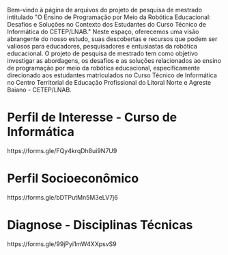 Bem-vindo à página de arquivos do projeto de pesquisa de mestrado intitulado "O Ensino de Programação por Meio da Robótica Educacional: Desafios e Soluções no Contexto dos Estudantes do Curso Técnico de Informática do CETEP/LNAB." Neste espaço, oferecemos uma visão abrangente do nosso estudo, suas descobertas e recursos que podem ser valiosos para educadores, pesquisadores e entusiastas da robótica educacional.
O projeto de pesquisa de mestrado tem como objetivo investigar as abordagens, os desafios e as soluções relacionados ao ensino de programação por meio da robótica educacional, especificamente direcionado aos estudantes matriculados no Curso Técnico de Informática no Centro Territorial de Educação Profissional do Litoral Norte e Agreste Baiano - CETEP/LNAB.
<p>
<b><h1>Perfil de Interesse - Curso de Informática</h1> </b>
<link>https://forms.gle/FQy4krqDh8ui9N7U9</link>
</p>
<p>
<b><h1>Perfil Socioeconômico</h1> </b>
<link>https://forms.gle/bDTPutMn5M3eLV7j6</link>
</p>
<p>
<b><h1>Diagnose - Disciplinas Técnicas</h1> </b>
<link>https://forms.gle/99jPyi1mW4XXpsvS9</link>
</p>
